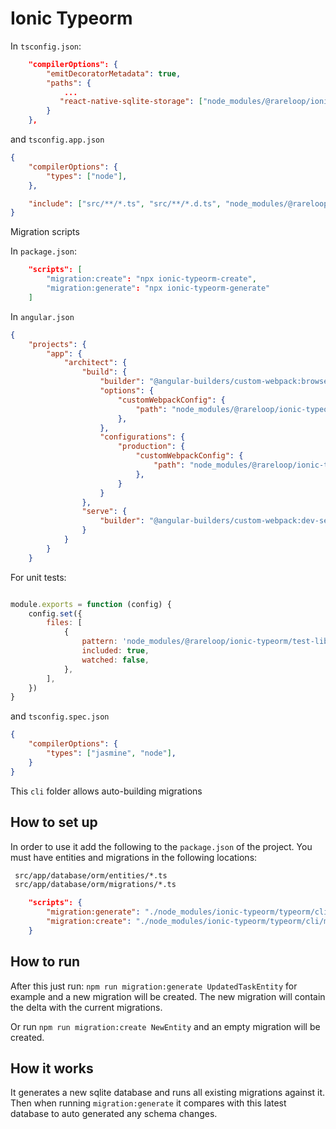 # Ionic Typeorm

In `tsconfig.json`:

``` json
    "compilerOptions": {
        "emitDecoratorMetadata": true,
        "paths": {
            ...
           "react-native-sqlite-storage": ["node_modules/@rareloop/ionic-typeorm/config/shims/dummy.ts"],
        }
    },
```

and `tsconfig.app.json`

``` json
{
    "compilerOptions": {
        "types": ["node"],
    },

    "include": ["src/**/*.ts", "src/**/*.d.ts", "node_modules/@rareloop/ionic-typeorm/config/shims/dummy.ts"],
}
```

Migration scripts

In `package.json`:

``` json
    "scripts": [
        "migration:create": "npx ionic-typeorm-create",
        "migration:generate": "npx ionic-typeorm-generate"
    ]
```

In `angular.json`

``` json
{
    "projects": {
        "app": {
            "architect": {
                "build": {
                    "builder": "@angular-builders/custom-webpack:browser",
                    "options": {
                        "customWebpackConfig": {
                            "path": "node_modules/@rareloop/ionic-typeorm/config/webpack.asm.js"
                        },
                    },
                    "configurations": {
                        "production": {
                            "customWebpackConfig": {
                                "path": "node_modules/@rareloop/ionic-typeorm/config/webpack.wasm.js"
                            },
                        }
                    }
                },
                "serve": {
                    "builder": "@angular-builders/custom-webpack:dev-server"
                }
            }
        }
    }
```

For unit tests:

``` javascript

module.exports = function (config) {
    config.set({
        files: [
            {
                pattern: 'node_modules/@rareloop/ionic-typeorm/test-lib/sql.js.0.5.0/sql.js',
                included: true,
                watched: false,
            },
        ],
    })
}
```

and `tsconfig.spec.json`

``` json
{
    "compilerOptions": {
        "types": ["jasmine", "node"],
    }
}
```

This `cli` folder allows auto-building migrations

## How to set up

In order to use it add the following to the `package.json` of the project.
You must have entities and migrations in the following locations:

``` sh
 src/app/database/orm/entities/*.ts
 src/app/database/orm/migrations/*.ts
```

``` JSON
    "scripts": {
        "migration:generate": "./node_modules/ionic-typeorm/typeorm/cli/migration-generate.sh",
        "migration:create": "./node_modules/ionic-typeorm/typeorm/cli/migration-create.sh"
    }
```

## How to run

After this just run:
`npm run migration:generate UpdatedTaskEntity` for example and a new migration will be created.
The new migration will contain the delta with the current migrations.

Or run `npm run migration:create NewEntity` and an empty migration will be created.

## How it works

It generates a new sqlite database and runs all existing migrations against it.
Then when running `migration:generate` it compares with this latest database
to auto generated any schema changes.
